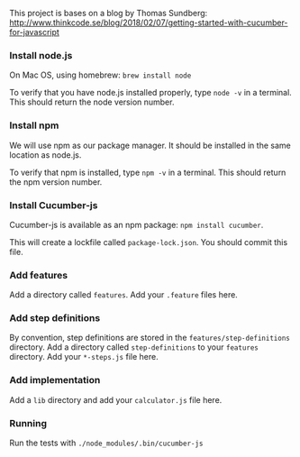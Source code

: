This project is bases on a blog by Thomas Sundberg: http://www.thinkcode.se/blog/2018/02/07/getting-started-with-cucumber-for-javascript


### Install node.js

On Mac OS, using homebrew: `brew install node`

To verify that you have node.js installed properly, type `node -v` in a terminal.
This should return the node version number.


### Install npm

We will use npm as our package manager. It should be installed in the same location as node.js.

To verify that npm is installed, type `npm -v` in a terminal.
This should return the npm version number.


### Install Cucumber-js

Cucumber-js is available as an npm package: `npm install cucumber`.

This will create a lockfile called `package-lock.json`. You should commit this file.

### Add features

Add a directory called `features`.
Add your `.feature` files here.

### Add step definitions

By convention, step definitions are stored in the `features/step-definitions` directory.
Add a directory called `step-definitions` to your `features` directory.
Add your `*-steps.js` file here.

### Add implementation

Add a `lib` directory and add your `calculator.js` file here.

### Running

Run the tests with `./node_modules/.bin/cucumber-js`

